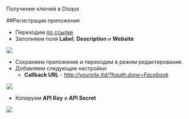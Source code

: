 Получение ключей в Disqus

##Регистрация приложения

* Переходим [по ссылке][1]
* Заполняем поля **Label**, **Description** и **Website**

[![](http://st.bezumkin.ru/files/0/8/8/0886b4b7f748dc699a892be1ba569e10s.jpg)](http://st.bezumkin.ru/files/0/8/8/0886b4b7f748dc699a892be1ba569e10.png)

* Сохраняем приложение и переходим в режим редактирования.
* Добавляем следующие настройки:
  * **Callback URL** - *http://yoursite.ltd/?hauth.done=Facebook*

[![](http://st.bezumkin.ru/files/b/2/e/b2e96937b0ed2264414c32dbd4024b93s.jpg)](http://st.bezumkin.ru/files/b/2/e/b2e96937b0ed2264414c32dbd4024b93.png)

* Копируем **API Key** и **API Secret**

[![](http://st.bezumkin.ru/files/2/1/e/21eb4c6fe83649effcc5874ecd709375s.jpg)](http://st.bezumkin.ru/files/2/1/e/21eb4c6fe83649effcc5874ecd709375.png)


[1]: http://disqus.com/api/applications/register/